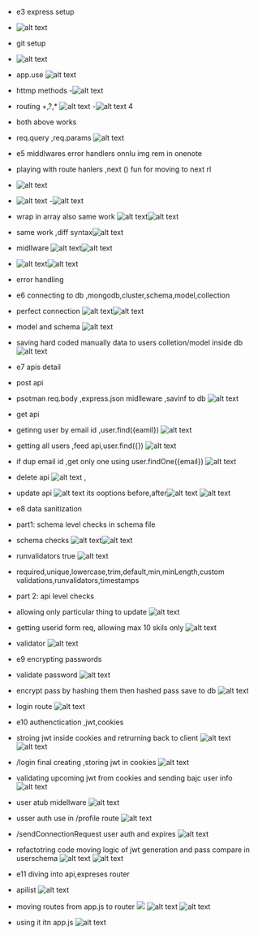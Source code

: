 - e3 express setup
- ![alt text](image-1.png)
- git setup
- ![alt text](image.png)
- app.use
![alt text](image-2.png)
- httmp methods
-![alt text](image-3.png)
- routing +,?,*
![alt text](image-4.png)
-![alt text](image-5.png)     4
- both above works
- req.query ,req.params
![alt text](image-6.png)

- e5 middlwares error handlers onnlu img rem in onenote
-   playing with route hanlers ,next () fun for moving to next rl
- ![alt text](image-9.png)
- ![alt text](image-8.png)
-![alt text](image-10.png)
- wrap in array also same work ![alt text](image-11.png)![alt text](image-12.png)
- same work ,diff syntax![alt text](image-13.png)
- midllware ![alt text](image-14.png)![alt text](image-15.png)
- ![alt text](image-16.png)![alt text](image-17.png)
- error handling


- e6 connecting to db ,mongodb,cluster,schema,model,collection
- perfect connection ![alt text](image-18.png)![alt text](image-19.png)
- model and schema ![alt text](image-20.png)
- saving hard coded manually data to users colletion/model inside db ![alt text](image-21.png) 

- e7 apis detail
- post api
- psotman req.body ,express.json midlleware ,savinf to db ![alt text](image-22.png)
- get api
- getinng user by email id ,user.find({eamil}) ![alt text](image-23.png)
- getting all users ,feed api,user.find({}) ![alt text](image-24.png)
- if dup email id ,get only one using user.findOne({email}) ![alt text](image-25.png)
- delete api ![alt text](image-26.png) , 
- update api  ![alt text](image-27.png) its ooptions before,after![alt text](image-28.png) ![alt text](image-29.png)

- e8 data sanitization
- part1: schema level checks in schema file
- schema checks ![alt text](image-30.png)![alt text](image-31.png)
- runvalidators true ![alt text](image-32.png)
- required,unique,lowercase,trim,default,min,minLength,custom validations,runvalidators,timestamps
- part 2: api level checks
- allowing only particular thing to update ![alt text](image-33.png)
- getting userid form req, allowing max 10 skils only ![alt text](image-34.png)
- validator ![alt text](image-35.png)

- e9 encrypting passwords
- validate password ![alt text](image-37.png)
- encrypt pass by hashing them then hashed pass save to db ![alt text](image-36.png)
- login route ![alt text](image-38.png)

- e10 authenctication ,jwt,cookies
- stroing jwt inside cookies and retrurning back to client ![alt text](image-39.png)![alt text](image-40.png)
- /login final creating ,storing jwt in cookies ![alt text](image-41.png)
- validating upcoming jwt from cookies and sending bajc user info ![alt text](image-42.png)
- user atub midellware ![alt text](image-44.png)
- usser auth use in /profile route ![alt text](image-43.png)
- /sendConnectionRequest user auth and expires ![alt text](image-45.png)
- refactotring code moving logic of jwt generation and pass compare in userschema ![alt text](image-47.png) ![alt text](image-46.png)

- e11 diving into api,expreses router
- apilist ![alt text](image-48.png)
- moving routes from app.js to router ![](image-49.png) ![alt text](image-50.png) ![alt text](image-51.png)
- using it itn app.js ![alt text](image-52.png)